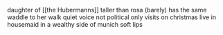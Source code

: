 daughter of [[the Hubermanns]]
taller than rosa (barely)
has the same waddle to her walk
quiet voice
not political
only visits on christmas
live in housemaid in a wealthy side of munich
soft lips